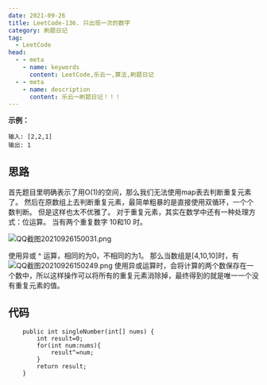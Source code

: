 ```yaml
---
date: 2021-09-26
title: LeetCode-136. 只出现一次的数字
category: 刷题日记
tag:
  - LeetCode
head:
  - - meta
    - name: keywords
      content: LeetCode,乐云一,算法,刷题日记
  - - meta
    - name: description
      content: 乐云一刷题日记！！！
---
```

**示例：**
```
输入: [2,2,1]
输出: 1
```
## 思路
首先题目里明确表示了用O(1)的空间，那么我们无法使用map表去判断重复元素了。
然后在原数组上去判断重复元素，最简单粗暴的是直接使用双循环，一个个数判断。
但是这样也太不优雅了。
对于重复元素，其实在数学中还有一种处理方式：位运算。
当有两个重复数字 10和10 时。

![QQ截图20210926150031.png](https://leyunone-img.oss-cn-hangzhou.aliyuncs.com/image/2021-09-26/QQ截图20210926150031.png)

使用异或 ^ 运算，相同的为0，不相同的为1。
那么当数组是[4,10,10]时，有
![QQ截图20210926150249.png](https://leyunone-img.oss-cn-hangzhou.aliyuncs.com/image/2021-09-26/QQ截图20210926150249.png)
使用异或运算时，会将计算的两个数保存在一个数中，所以这样操作可以将所有的重复元素消除掉，最终得到的就是唯一一个没有重复元素的值。
## 代码
```
    public int singleNumber(int[] nums) {
        int result=0;
        for(int num:nums){
            result^=num;
        }
        return result;
    }
```
